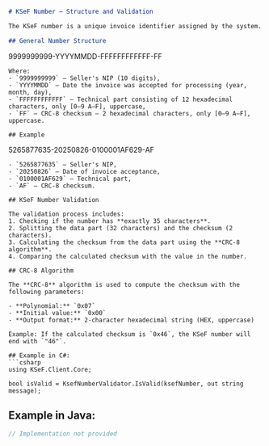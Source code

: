 ```markdown
# KSeF Number – Structure and Validation

The KSeF number is a unique invoice identifier assigned by the system. It is always **35 characters** long and globally unique – it unambiguously identifies each invoice in KSeF.

## General Number Structure
```

9999999999-YYYYMMDD-FFFFFFFFFFFF-FF

```
Where:
- `9999999999` – Seller's NIP (10 digits),
- `YYYYMMDD` – Date the invoice was accepted for processing (year, month, day),
- `FFFFFFFFFFFF` – Technical part consisting of 12 hexadecimal characters, only [0–9 A–F], uppercase,
- `FF` – CRC-8 checksum – 2 hexadecimal characters, only [0–9 A–F], uppercase.

## Example
```

5265877635-20250826-0100001AF629-AF

````
- `5265877635` – Seller's NIP,
- `20250826` – Date of invoice acceptance,
- `0100001AF629` – Technical part,
- `AF` – CRC-8 checksum.

## KSeF Number Validation

The validation process includes:
1. Checking if the number has **exactly 35 characters**.  
2. Splitting the data part (32 characters) and the checksum (2 characters).  
3. Calculating the checksum from the data part using the **CRC-8 algorithm**.  
4. Comparing the calculated checksum with the value in the number.

## CRC-8 Algorithm

The **CRC-8** algorithm is used to compute the checksum with the following parameters:

- **Polynomial:** `0x07`  
- **Initial value:** `0x00`  
- **Output format:** 2-character hexadecimal string (HEX, uppercase)

Example: If the calculated checksum is `0x46`, the KSeF number will end with `"46"`.

## Example in C#:
```csharp
using KSeF.Client.Core;

bool isValid = KsefNumberValidator.IsValid(ksefNumber, out string message);
````

## Example in Java:

```java
// Implementation not provided
```

```
```